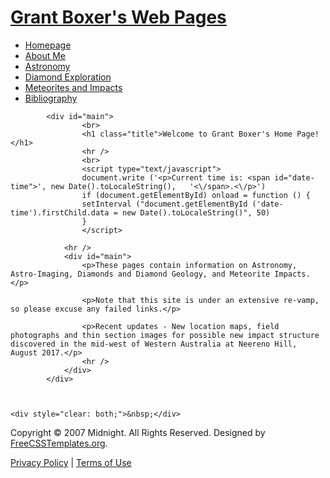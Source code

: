 <!DOCTYPE html PUBLIC "-//W3C//DTD XHTML 1.0 Strict//EN" "http://www.w3.org/TR/xhtml1/DTD/xhtml1-strict.dtd">
<!--
Design by Free CSS Templates
http://www.freecsstemplates.org
Released for free under a Creative Commons Attribution 2.5 License
-->
<html xmlns="http://www.w3.org/1999/xhtml">
<head>
<meta http-equiv="content-type" content="text/html; charset=utf-8" />
<title>Grant Boxer's Home Page
</title>
<meta name="keywords" content="" />
<meta name="description" content="" />
<link href="default.css" rel="stylesheet" type="text/css" />
</head>
<body>
<div id="header">
	<div id="logo">
		<h1><a href="#">Grant Boxer's Web Pages</a></h1>
	</div>
	<div id="menu">
		<ul>
			<li class="active"><a href="index.html" title="">Homepage</a></li>
			<li><a href="About.html" title="">About Me</a></li>
			<li><a href="Astro.html" title="">Astronomy</a></li>
			<li><a href="Diamonds.html" title="">Diamond Exploration</a></li>
			<li><a href="Impacts.html" title="">Meteorites and Impacts</a></li>
			<li><a href="Bibliography.html" title="">Bibliography</a></li>
		</ul>
	</div>
</div>



			<div id="main">
					<br>
					<h1 class="title">Welcome to Grant Boxer's Home Page!</h1>
					<hr />
					<br>
					<script type="text/javascript">
					document.write ('<p>Current time is: <span id="date-time">', new Date().toLocaleString(), 	'<\/span>.<\/p>')
					if (document.getElementById) onload = function () {
					setInterval ("document.getElementById ('date-time').firstChild.data = new Date().toLocaleString()", 50)
					}
					</script>
				
				<hr />
				<div id="main">
					<p>These pages contain information on Astronomy, Astro-Imaging, Diamonds and Diamond Geology, and Meteorite Impacts.</p>
					
					<p>Note that this site is under an extensive re-vamp, so please excuse any failed links.</p>
					
					<p>Recent updates - New location maps, field photographs and thin section images for possible new impact structure discovered in the mid-west of Western Australia at Neereno Hill, August 2017.</p>
					<hr />
				</div>
			</div>
			
		

	<div style="clear: both;">&nbsp;</div>
</div>
<div id="footer">
	<p id="legal">Copyright &copy; 2007 Midnight. All Rights Reserved. Designed by <a href="http://www.freecsstemplates.org/" rel="nofollow">FreeCSSTemplates.org</a>.</p>
	<p id="links"><a href="#">Privacy Policy</a> | <a href="#">Terms of Use</a></p>
</div>
</body>
</html>
